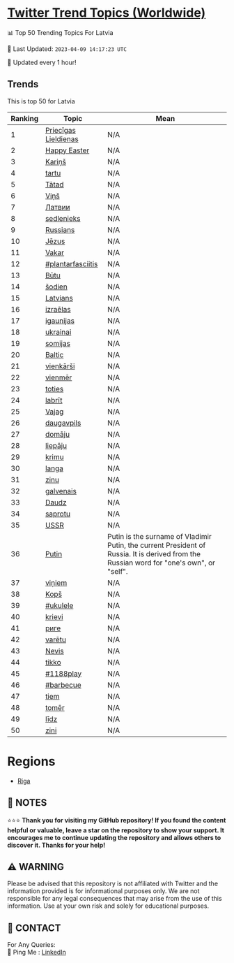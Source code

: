 [Twitter Trend Topics (Worldwide)](https://github.com/ErcinDedeoglu/Twitter-Trend-Topics)
==========


📊 Top 50 Trending Topics For Latvia

📆 Last Updated: `2023-04-09 14:17:23 UTC`

🔧 Updated every 1 hour!


## Trends

This is top 50 for Latvia

| Ranking | Topic | Mean |
| ------- | ------------ | ------------ |
| 1 | [Priecīgas Lieldienas](http://twitter.com/search?q=Priec%c4%abgas+Lieldienas) | N/A |
| 2 | [Happy Easter](http://twitter.com/search?q=Happy+Easter) | N/A |
| 3 | [Kariņš](http://twitter.com/search?q=Kari%c5%86%c5%a1) | N/A |
| 4 | [tartu](http://twitter.com/search?q=tartu) | N/A |
| 5 | [Tātad](http://twitter.com/search?q=T%c4%81tad) | N/A |
| 6 | [Viņš](http://twitter.com/search?q=Vi%c5%86%c5%a1) | N/A |
| 7 | [Латвии](http://twitter.com/search?q=%d0%9b%d0%b0%d1%82%d0%b2%d0%b8%d0%b8) | N/A |
| 8 | [sedlenieks](http://twitter.com/search?q=sedlenieks) | N/A |
| 9 | [Russians](http://twitter.com/search?q=Russians) | N/A |
| 10 | [Jēzus](http://twitter.com/search?q=J%c4%93zus) | N/A |
| 11 | [Vakar](http://twitter.com/search?q=Vakar) | N/A |
| 12 | [#plantarfasciitis](http://twitter.com/search?q=%23plantarfasciitis) | N/A |
| 13 | [Būtu](http://twitter.com/search?q=B%c5%abtu) | N/A |
| 14 | [šodien](http://twitter.com/search?q=%c5%a1odien) | N/A |
| 15 | [Latvians](http://twitter.com/search?q=Latvians) | N/A |
| 16 | [izraēlas](http://twitter.com/search?q=izra%c4%93las) | N/A |
| 17 | [igaunijas](http://twitter.com/search?q=igaunijas) | N/A |
| 18 | [ukrainai](http://twitter.com/search?q=ukrainai) | N/A |
| 19 | [somijas](http://twitter.com/search?q=somijas) | N/A |
| 20 | [Baltic](http://twitter.com/search?q=Baltic) | N/A |
| 21 | [vienkārši](http://twitter.com/search?q=vienk%c4%81r%c5%a1i) | N/A |
| 22 | [vienmēr](http://twitter.com/search?q=vienm%c4%93r) | N/A |
| 23 | [toties](http://twitter.com/search?q=toties) | N/A |
| 24 | [labrīt](http://twitter.com/search?q=labr%c4%abt) | N/A |
| 25 | [Vajag](http://twitter.com/search?q=Vajag) | N/A |
| 26 | [daugavpils](http://twitter.com/search?q=daugavpils) | N/A |
| 27 | [domāju](http://twitter.com/search?q=dom%c4%81ju) | N/A |
| 28 | [liepāju](http://twitter.com/search?q=liep%c4%81ju) | N/A |
| 29 | [krimu](http://twitter.com/search?q=krimu) | N/A |
| 30 | [langa](http://twitter.com/search?q=langa) | N/A |
| 31 | [zinu](http://twitter.com/search?q=zinu) | N/A |
| 32 | [galvenais](http://twitter.com/search?q=galvenais) | N/A |
| 33 | [Daudz](http://twitter.com/search?q=Daudz) | N/A |
| 34 | [saprotu](http://twitter.com/search?q=saprotu) | N/A |
| 35 | [USSR](http://twitter.com/search?q=USSR) | N/A |
| 36 | [Putin](http://twitter.com/search?q=Putin) | Putin is the surname of Vladimir Putin, the current President of Russia. It is derived from the Russian word for "one's own", or "self". |
| 37 | [viņiem](http://twitter.com/search?q=vi%c5%86iem) | N/A |
| 38 | [Kopš](http://twitter.com/search?q=Kop%c5%a1) | N/A |
| 39 | [#ukulele](http://twitter.com/search?q=%23ukulele) | N/A |
| 40 | [krievi](http://twitter.com/search?q=krievi) | N/A |
| 41 | [риге](http://twitter.com/search?q=%d1%80%d0%b8%d0%b3%d0%b5) | N/A |
| 42 | [varētu](http://twitter.com/search?q=var%c4%93tu) | N/A |
| 43 | [Nevis](http://twitter.com/search?q=Nevis) | N/A |
| 44 | [tikko](http://twitter.com/search?q=tikko) | N/A |
| 45 | [#1188play](http://twitter.com/search?q=%231188play) | N/A |
| 46 | [#barbecue](http://twitter.com/search?q=%23barbecue) | N/A |
| 47 | [tiem](http://twitter.com/search?q=tiem) | N/A |
| 48 | [tomēr](http://twitter.com/search?q=tom%c4%93r) | N/A |
| 49 | [līdz](http://twitter.com/search?q=l%c4%abdz) | N/A |
| 50 | [zini](http://twitter.com/search?q=zini) | N/A |



# Regions

* [Riga](</Latvia/Riga.md>)



## 📝 NOTES

⭐⭐⭐ **Thank you for visiting my GitHub repository! If you found the content helpful or valuable, leave a star on the repository to show your support. It encourages me to continue updating the repository and allows others to discover it. Thanks for your help!**


## ⚠️ WARNING

Please be advised that this repository is not affiliated with Twitter and the information provided is for informational purposes only. We are not responsible for any legal consequences that may arise from the use of this information. Use at your own risk and solely for educational purposes.


## 📨 CONTACT

 For Any Queries:  
            🏓 Ping Me : [LinkedIn](https://www.linkedin.com/in/ercindedeoglu/)
